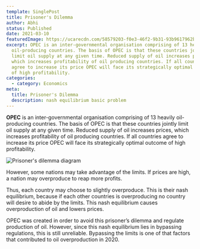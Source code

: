 ```yaml
---
template: SinglePost
title: Prisoner's Dilemma
author: Abhi
status: Published
date: 2021-03-10
featuredImage: https://ucarecdn.com/58579203-f0e3-46f2-9b31-93b9617962be/
excerpt: OPEC is an inter-governmental organisation comprising of 13 heavily
  oil-producing countries. The basis of OPEC is that these countries jointly
  limit oil supply at any given time. Reduced supply of oil increases prices,
  which increases profitability of oil producing countries. If all countries
  agree to increase its price OPEC will face its strategically optimal outcome
  of high profitability.
categories:
  - category: Economics
meta:
  title: Prisoner's Dilemma
  description: nash equilibrium basic problem
---
```

**OPEC** is an inter-governmental organisation comprising of 13 heavily oil-producing countries. The basis of OPEC is that these countries jointly limit oil supply at any given time. Reduced supply of oil increases prices, which increases profitability of oil producing countries. If all countries agree to increase its price OPEC will face its strategically optimal outcome of high profitability.



![Prisoner's dilemma diagram](https://ucarecdn.com/54999bd3-8e35-4e8b-bf83-f07885203aaa/ "Prisoner's dilemma illustration")

However, some nations may take advantage of the limits. If prices are high, a nation may overproduce to reap more profits.

Thus, each  country may choose to slightly overproduce. This is their nash equilibrium, because if each other countries is overproducing no country will desire to abide by the limits. This nash equilibrium causes overproduction of oil and lowers prices. 

OPEC was created in order to avoid this prisoner’s dilemma and regulate production of oil. However, since this nash equilibrium lies in bypassing regulations, this is still unreliable. Bypassing the limits is one of that factors that contributed to oil overproduction in 2020.